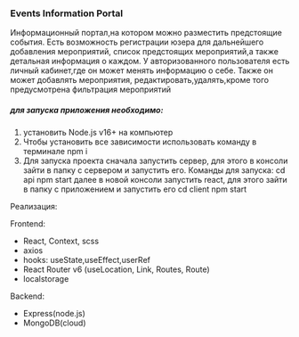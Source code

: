 ### Events Information Portal
Информационный портал,на котором можно разместить предстоящие события. Есть возможность регистрации юзера для дальнейшего добавления мероприятий, список предстоящих мероприятий,а также детальная информация о каждом. У авторизованного пользователя есть личный кабинет,где он может менять информацию о себе. Также он может добавлять мероприятия, редактировать,удалять,кроме того предусмотрена фильтрация мероприятий 

##### для запуска приложения необходимо:

1. установить Node.js v16+ на компьютер
2. Чтобы установить все зависимости использовать команду   в терминале npm i
3. Для запуска проекта сначала запустить сервер, для этого в консоли зайти в папку с сервером и   запустить его. Команды для запуска:
   cd api
   npm start
далее в новой консоли запустить react, для этого зайти в папку с приложением и запустить его
    cd client
    npm start


Реализация:

Frontend:
* React, Context, scss
* axios
* hooks: useState,useEffect,userRef
* React Router v6 (useLocation, Link, Routes, Route)
* localstorage


Backend:
* Express(node.js)
* MongoDB(cloud)
